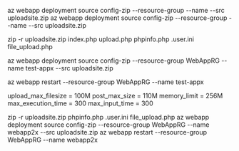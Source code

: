 

az webapp deployment source config-zip --resource-group <ResourceGroupName> --name <AppServiceName> --src uploadsite.zip
az webapp deployment source config-zip --resource-group <ResourceGroupName> --name <AppServiceName> --src uploadsite.zip

zip -r uploadsite.zip index.php upload.php phpinfo.php .user.ini file_upload.php  

az webapp deployment source config-zip --resource-group WebAppRG --name test-appx --src uploadsite.zip

az webapp restart --resource-group WebAppRG  --name test-appx


upload_max_filesize = 100M 
post_max_size = 110M 
memory_limit = 256M 
max_execution_time = 300 
max_input_time = 300

zip -r uploadsite.zip phpinfo.php .user.ini file_upload.php
az webapp deployment source config-zip --resource-group WebAppRG --name webapp2x --src uploadsite.zip
az webapp restart --resource-group WebAppRG  --name webapp2x
